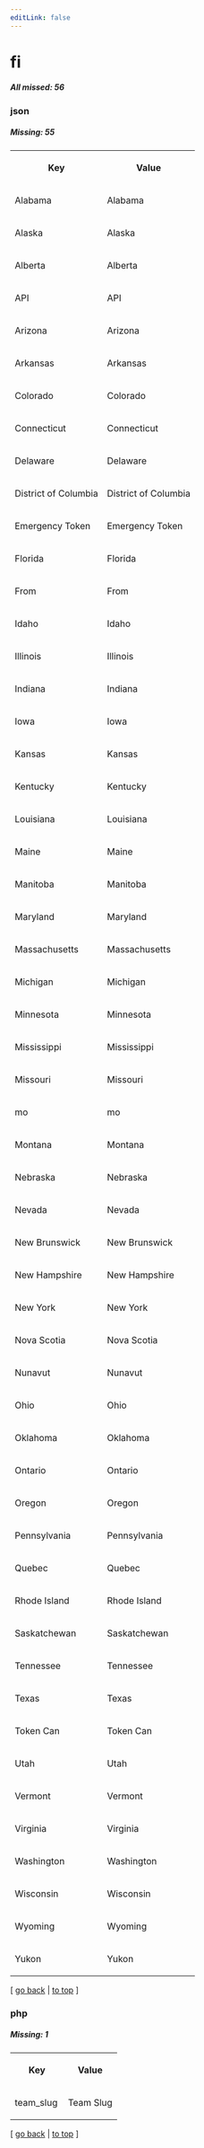 ```yaml
---
editLink: false
---
```


# fi

##### All missed: 56


### json

##### Missing: 55

<table width="100%">
<tr><th width="50%">

Key

</th><th width="50%">

Value

</th></tr>
<tr><td width="50%">

Alabama

</td><td width="50%">

Alabama

</td></tr>
<tr><td width="50%">

Alaska

</td><td width="50%">

Alaska

</td></tr>
<tr><td width="50%">

Alberta

</td><td width="50%">

Alberta

</td></tr>
<tr><td width="50%">

API

</td><td width="50%">

API

</td></tr>
<tr><td width="50%">

Arizona

</td><td width="50%">

Arizona

</td></tr>
<tr><td width="50%">

Arkansas

</td><td width="50%">

Arkansas

</td></tr>
<tr><td width="50%">

Colorado

</td><td width="50%">

Colorado

</td></tr>
<tr><td width="50%">

Connecticut

</td><td width="50%">

Connecticut

</td></tr>
<tr><td width="50%">

Delaware

</td><td width="50%">

Delaware

</td></tr>
<tr><td width="50%">

District of Columbia

</td><td width="50%">

District of Columbia

</td></tr>
<tr><td width="50%">

Emergency Token

</td><td width="50%">

Emergency Token

</td></tr>
<tr><td width="50%">

Florida

</td><td width="50%">

Florida

</td></tr>
<tr><td width="50%">

From

</td><td width="50%">

From

</td></tr>
<tr><td width="50%">

Idaho

</td><td width="50%">

Idaho

</td></tr>
<tr><td width="50%">

Illinois

</td><td width="50%">

Illinois

</td></tr>
<tr><td width="50%">

Indiana

</td><td width="50%">

Indiana

</td></tr>
<tr><td width="50%">

Iowa

</td><td width="50%">

Iowa

</td></tr>
<tr><td width="50%">

Kansas

</td><td width="50%">

Kansas

</td></tr>
<tr><td width="50%">

Kentucky

</td><td width="50%">

Kentucky

</td></tr>
<tr><td width="50%">

Louisiana

</td><td width="50%">

Louisiana

</td></tr>
<tr><td width="50%">

Maine

</td><td width="50%">

Maine

</td></tr>
<tr><td width="50%">

Manitoba

</td><td width="50%">

Manitoba

</td></tr>
<tr><td width="50%">

Maryland

</td><td width="50%">

Maryland

</td></tr>
<tr><td width="50%">

Massachusetts

</td><td width="50%">

Massachusetts

</td></tr>
<tr><td width="50%">

Michigan

</td><td width="50%">

Michigan

</td></tr>
<tr><td width="50%">

Minnesota

</td><td width="50%">

Minnesota

</td></tr>
<tr><td width="50%">

Mississippi

</td><td width="50%">

Mississippi

</td></tr>
<tr><td width="50%">

Missouri

</td><td width="50%">

Missouri

</td></tr>
<tr><td width="50%">

mo

</td><td width="50%">

mo

</td></tr>
<tr><td width="50%">

Montana

</td><td width="50%">

Montana

</td></tr>
<tr><td width="50%">

Nebraska

</td><td width="50%">

Nebraska

</td></tr>
<tr><td width="50%">

Nevada

</td><td width="50%">

Nevada

</td></tr>
<tr><td width="50%">

New Brunswick

</td><td width="50%">

New Brunswick

</td></tr>
<tr><td width="50%">

New Hampshire

</td><td width="50%">

New Hampshire

</td></tr>
<tr><td width="50%">

New York

</td><td width="50%">

New York

</td></tr>
<tr><td width="50%">

Nova Scotia

</td><td width="50%">

Nova Scotia

</td></tr>
<tr><td width="50%">

Nunavut

</td><td width="50%">

Nunavut

</td></tr>
<tr><td width="50%">

Ohio

</td><td width="50%">

Ohio

</td></tr>
<tr><td width="50%">

Oklahoma

</td><td width="50%">

Oklahoma

</td></tr>
<tr><td width="50%">

Ontario

</td><td width="50%">

Ontario

</td></tr>
<tr><td width="50%">

Oregon

</td><td width="50%">

Oregon

</td></tr>
<tr><td width="50%">

Pennsylvania

</td><td width="50%">

Pennsylvania

</td></tr>
<tr><td width="50%">

Quebec

</td><td width="50%">

Quebec

</td></tr>
<tr><td width="50%">

Rhode Island

</td><td width="50%">

Rhode Island

</td></tr>
<tr><td width="50%">

Saskatchewan

</td><td width="50%">

Saskatchewan

</td></tr>
<tr><td width="50%">

Tennessee

</td><td width="50%">

Tennessee

</td></tr>
<tr><td width="50%">

Texas

</td><td width="50%">

Texas

</td></tr>
<tr><td width="50%">

Token Can

</td><td width="50%">

Token Can

</td></tr>
<tr><td width="50%">

Utah

</td><td width="50%">

Utah

</td></tr>
<tr><td width="50%">

Vermont

</td><td width="50%">

Vermont

</td></tr>
<tr><td width="50%">

Virginia

</td><td width="50%">

Virginia

</td></tr>
<tr><td width="50%">

Washington

</td><td width="50%">

Washington

</td></tr>
<tr><td width="50%">

Wisconsin

</td><td width="50%">

Wisconsin

</td></tr>
<tr><td width="50%">

Wyoming

</td><td width="50%">

Wyoming

</td></tr>
<tr><td width="50%">

Yukon

</td><td width="50%">

Yukon

</td></tr>
</table>

[ [go back](../status.md) | [to top](#) ]



### php

##### Missing: 1

<table width="100%">
<tr><th width="50%">

Key

</th><th width="50%">

Value

</th></tr>
<tr><td width="50%">

team_slug

</td><td width="50%">

Team Slug

</td></tr>
</table>

[ [go back](../status.md) | [to top](#) ]

